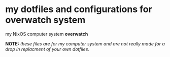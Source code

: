 # my dotfiles and configurations for overwatch system
my NixOS computer system **overwatch**

**NOTE:** *these files are for my computer system and are not really made for a drop in replacment of your own dotfiles.*
